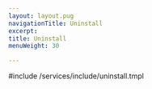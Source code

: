 ```yaml
---
layout: layout.pug
navigationTitle: Uninstall
excerpt:
title: Uninstall
menuWeight: 30

---
```



#include /services/include/uninstall.tmpl
